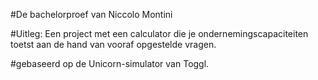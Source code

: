 #De bachelorproef van Niccolo Montini

#Uitleg: Een project met een calculator die je ondernemingscapaciteiten toetst aan de hand van vooraf opgestelde vragen.

#gebaseerd op de Unicorn-simulator van Toggl.
